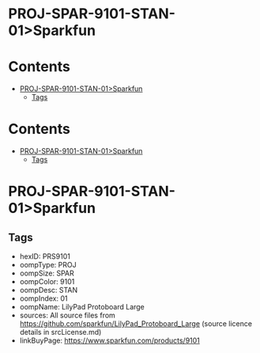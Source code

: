 
PROJ-SPAR-9101-STAN-01>Sparkfun
===============================

Contents
========

* [PROJ-SPAR-9101-STAN-01>Sparkfun](#proj-spar-9101-stan-01sparkfun)
	* [Tags](#tags)

Contents
========

* [PROJ-SPAR-9101-STAN-01>Sparkfun](#proj-spar-9101-stan-01sparkfun)
	* [Tags](#tags)

# PROJ-SPAR-9101-STAN-01>Sparkfun

## Tags

- hexID: PRS9101
- oompType: PROJ
- oompSize: SPAR
- oompColor: 9101
- oompDesc: STAN
- oompIndex: 01
- oompName: LilyPad Protoboard Large
- sources: All source files from https://github.com/sparkfun/LilyPad_Protoboard_Large (source licence details in srcLicense.md)
- linkBuyPage: https://www.sparkfun.com/products/9101
